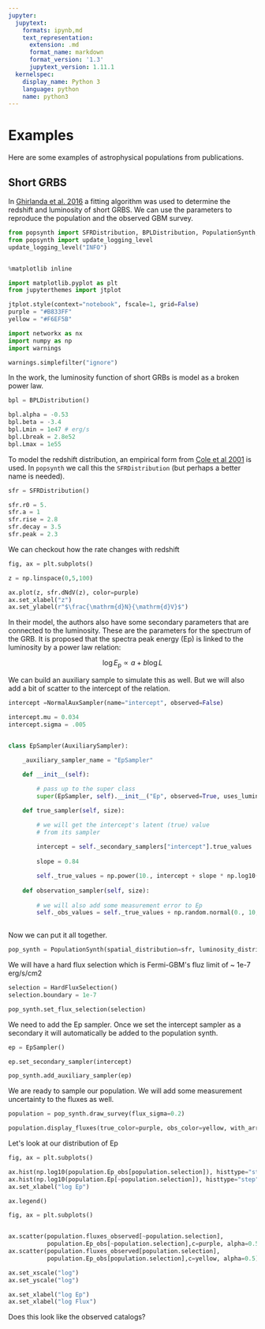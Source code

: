 ```yaml
---
jupyter:
  jupytext:
    formats: ipynb,md
    text_representation:
      extension: .md
      format_name: markdown
      format_version: '1.3'
      jupytext_version: 1.11.1
  kernelspec:
    display_name: Python 3
    language: python
    name: python3
---
```


# Examples

Here are some examples of astrophysical populations from publications.


## Short GRBS 

In [Ghirlanda et al. 2016](https://arxiv.org/abs/1607.07875) a fitting algorithm was used to determine the redshift and luminosity of short GRBS. We can use the parameters to reproduce the population and the observed GBM survey.

```python
from popsynth import SFRDistribution, BPLDistribution, PopulationSynth, NormalAuxSampler, AuxiliarySampler, HardFluxSelection
from popsynth import update_logging_level
update_logging_level("INFO")
```

```python

%matplotlib inline

import matplotlib.pyplot as plt
from jupyterthemes import jtplot

jtplot.style(context="notebook", fscale=1, grid=False)
purple = "#B833FF"
yellow = "#F6EF5B"

import networkx as nx
import numpy as np
import warnings

warnings.simplefilter("ignore")
```

In the work, the luminosity function of short GRBs is model as a broken power law.

```python
bpl = BPLDistribution()

bpl.alpha = -0.53
bpl.beta = -3.4
bpl.Lmin = 1e47 # erg/s
bpl.Lbreak = 2.8e52
bpl.Lmax = 1e55

```

To model the redshift distribution, an empirical form from [Cole et al 2001](https://academic.oup.com/mnras/article/326/1/255/1026734?login=true) is used. In ```popsynth``` we call this the ```SFRDistribution``` (but perhaps a better name is needed).

```python
sfr = SFRDistribution()
```

```python
sfr.r0 = 5.
sfr.a = 1
sfr.rise = 2.8
sfr.decay = 3.5
sfr.peak = 2.3
```

We can checkout how the rate changes with redshift

```python
fig, ax = plt.subplots()

z = np.linspace(0,5,100)

ax.plot(z, sfr.dNdV(z), color=purple)
ax.set_xlabel("z")
ax.set_ylabel(r"$\frac{\mathrm{d}N}{\mathrm{d}V}$")
```

<!-- #region -->
In their model, the authors also have some secondary parameters that are connected to the luminosity. These are the  parameters for the spectrum of the GRB. It is proposed that the spectra peak energy (Ep) is linked to the luminosity by a power law relation:


$$ \log E_{\mathrm{p}} \propto a + b \log L$$

We can build an auxiliary sample to simulate this as well. But we will also add a bit of scatter to the intercept of the relation.
<!-- #endregion -->

```python
intercept =NormalAuxSampler(name="intercept", observed=False)

intercept.mu = 0.034
intercept.sigma = .005



```

```python
class EpSampler(AuxiliarySampler):
    
    _auxiliary_sampler_name = "EpSampler"

    def __init__(self):

        # pass up to the super class
        super(EpSampler, self).__init__("Ep", observed=True, uses_luminosity = True)

    def true_sampler(self, size):

        # we will get the intercept's latent (true) value
        # from its sampler
        
        intercept = self._secondary_samplers["intercept"].true_values
        
        slope = 0.84

        self._true_values = np.power(10., intercept + slope * np.log10(self._luminosity/1e52) + np.log10(670.))
        
    def observation_sampler(self, size):
        
        # we will also add some measurement error to Ep
        self._obs_values = self._true_values + np.random.normal(0., 10, size=size)
        
```

Now we can put it all together.

```python
pop_synth = PopulationSynth(spatial_distribution=sfr, luminosity_distribution=bpl)
```

We will have a hard flux selection which is Fermi-GBM's fluz limit of ~ 1e-7 erg/s/cm2

```python
selection = HardFluxSelection()
selection.boundary = 1e-7
```

```python
pop_synth.set_flux_selection(selection)
```

We need to add the Ep sampler. Once we set the intercept sampler as a secondary it will automatically be added to the population synth.

```python
ep = EpSampler()
```

```python
ep.set_secondary_sampler(intercept)
```

```python
pop_synth.add_auxiliary_sampler(ep)
```

We are ready to sample our population. We will add some measurement uncertainty to the fluxes as well.

```python
population = pop_synth.draw_survey(flux_sigma=0.2)
```

```python
population.display_fluxes(true_color=purple, obs_color=yellow, with_arrows=False, s= 5);
```

Let's look at our distribution of Ep

```python
fig, ax = plt.subplots()

ax.hist(np.log10(population.Ep_obs[population.selection]), histtype="step", color=yellow, lw=3, label="Ep observed")
ax.hist(np.log10(population.Ep[~population.selection]), histtype="step", color=purple, lw=3,  label="Ep hidden")
ax.set_xlabel("log Ep")

ax.legend()
```

```python
fig, ax = plt.subplots()


ax.scatter(population.fluxes_observed[~population.selection],
           population.Ep_obs[~population.selection],c=purple, alpha=0.5)
ax.scatter(population.fluxes_observed[population.selection],
           population.Ep_obs[population.selection],c=yellow, alpha=0.5)

ax.set_xscale("log")
ax.set_yscale("log")

ax.set_xlabel("log Ep")
ax.set_xlabel("log Flux")
```

Does this look like the observed catalogs?

